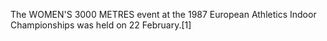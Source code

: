 The WOMEN'S 3000 METRES event at the 1987 European Athletics Indoor Championships was held on 22 February.[1]
